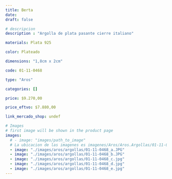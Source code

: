 ```yaml
---
title: Berta
date: 
draft: false

# descripcion
description : "Argolla de plata pasante cierre italiano"

materials: Plata 925

color: Plateado

dimensions: "1,8cm x 2cm"

code: 01-11-0468

type: "Aros"

categories: []

price: $9.270,00

price_eftvo: $7.880,00

link_mercado_shop: undef

# Images
# first image will be shown in the product page
images:
  # - image: "images/path_to_image"
  # La ubicacion de las imagenes es imagenes/Aros/Aros.Argollas/01-11-0468-berta
  - image: "./images/aros/argollas/01-11-0468_a.JPG"
  - image: "./images/aros/argollas/01-11-0468_b.JPG"
  - image: "./images/aros/argollas/01-11-0468_c.jpg"
  - image: "./images/aros/argollas/01-11-0468_d.jpg"
  - image: "./images/aros/argollas/01-11-0468_e.jpg"
---
```

